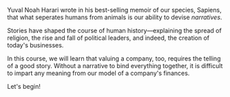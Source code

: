 Yuval Noah Harari wrote in his best-selling memoir of our species, Sapiens, that what seperates humans from animals is our ability to devise _narratives_.

Stories have shaped the course of human history—explaining the spread of religion, the rise and fall of political leaders, and indeed, the creation of today's businesses.

In this course, we will learn that valuing a company, too, requires the telling of a good story. Without a narrative to bind everything together, it is difficult to impart any meaning from our model of a company's finances.

Let's begin!
